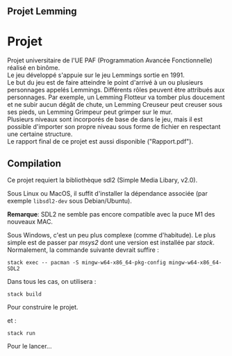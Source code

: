 ## Projet Lemming

# Projet

Projet universitaire de l'UE PAF (Programmation Avancée Fonctionnelle) réalisé en binôme.\
Le jeu développé s'appuie sur le jeu Lemmings sortie en 1991.\
Le but du jeu est de faire atteindre le point d'arrivé à un ou plusieurs personnages appelés Lemmings. Différents rôles peuvent être attribués aux personnages. Par exemple, un Lemming Flotteur va tomber plus doucement et ne subir aucun dégât de chute, un Lemming Creuseur peut creuser sous ses pieds, un Lemming Grimpeur peut grimper sur le mur.\
Plusieurs niveaux sont incorporés de base de dans le jeu, mais il est possible d'importer son propre niveau sous forme de fichier en respectant une certaine structure.\
Le rapport final de ce projet est aussi disponible ("Rapport.pdf").

## Compilation

Ce projet requiert la bibliothèque sdl2 (Simple Media Libary, v2.0).

Sous Linux ou MacOS, il suffit d'installer la dépendance associée
(par exemple `libsdl2-dev` sous Debian/Ubuntu).

**Remarque**: SDL2 ne semble pas encore compatible avec la puce M1 des nouveaux MAC.

Sous Windows, c'est un peu plus complexe (comme d'habitude).  Le plus simple est de passer par *msys2* dont une version est installée par *stack*.  Normalement, la commande suivante devrait suffire :

```
stack exec -- pacman -S mingw-w64-x86_64-pkg-config mingw-w64-x86_64-SDL2
```

Dans tous les cas, on utilisera :

```
stack build
```

Pour construire le projet.

et :

```
stack run
```

Pour le lancer...

